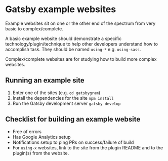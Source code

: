 # Gatsby example websites

Example websites sit on one or the other end of the spectrum from very basic
to complex/complete.

A basic example website should demonstrate a specific technology/plugin/technique to help other developers understand how to accomplish task. They should be named `using-*` e.g. `using-sass`.

Complex/complete websites are for studying how to build more complex websites.

## Running an example site

1.  Enter one of the sites (e.g. `cd gatsbygram`)
2.  Install the dependencies for the site `npm install`
3.  Run the Gatsby development server `gatsby develop`

## Checklist for building an example website

- Free of errors
- Has Google Analytics setup
- Notifications setup to ping PRs on success/failure of build
- For `using-x` websites, link to the site from the plugin README and to the
  plugin(s) from the website.
